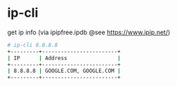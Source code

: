 # ip-cli

get ip info (via ipipfree.ipdb @see https://www.ipip.net/)

```bash
# ip-cli 8.8.8.8
+---------+------------------------+
| IP      | Address                |
+---------+------------------------+
| 8.8.8.8 | GOOGLE.COM, GOOGLE.COM |
+---------+------------------------+
```
